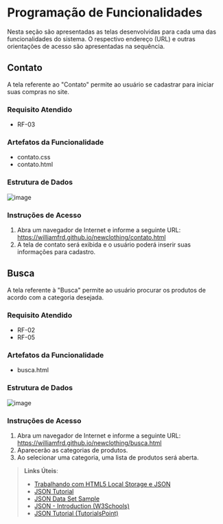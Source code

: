 # Programação de Funcionalidades

Nesta seção são apresentadas as telas desenvolvidas para cada uma das funcionalidades do sistema. O respectivo endereço (URL) e outras orientações de acesso são apresentadas na sequência.

## Contato

A tela referente ao "Contato" permite ao usuário se cadastrar para iniciar suas compras no site.

### Requisito Atendido
- RF-03

### Artefatos da Funcionalidade
- contato.css
- contato.html

### Estrutura de Dados
![image](https://user-images.githubusercontent.com/89881486/138779954-04d6ea9a-42c1-40ba-b260-eec9146d578d.png)

### Instruções de Acesso
1.	Abra um navegador de Internet e informe a seguinte URL: https://williamfrd.github.io/newclothing/contato.html 
2.	A tela de contato será exibida e o usuário poderá inserir suas informações para cadastro.


## Busca

A tela referente à "Busca" permite ao usuário procurar os produtos de acordo com a categoria desejada.

### Requisito Atendido
- RF-02
- RF-05

### Artefatos da Funcionalidade
- busca.html

### Estrutura de Dados
![image](https://user-images.githubusercontent.com/89881486/138781882-171b1029-0d06-485a-9833-e89299565f43.png)

### Instruções de Acesso
1.	Abra um navegador de Internet e informe a seguinte URL: https://williamfrd.github.io/newclothing/busca.html
2.	Aparecerão as categorias de produtos.
3.	Ao selecionar uma categoria, uma lista de produtos será aberta.

> **Links Úteis**:
>
> - [Trabalhando com HTML5 Local Storage e JSON](https://www.devmedia.com.br/trabalhando-com-html5-local-storage-e-json/29045)
> - [JSON Tutorial](https://www.w3resource.com/JSON)
> - [JSON Data Set Sample](https://opensource.adobe.com/Spry/samples/data_region/JSONDataSetSample.html)
> - [JSON - Introduction (W3Schools)](https://www.w3schools.com/js/js_json_intro.asp)
> - [JSON Tutorial (TutorialsPoint)](https://www.tutorialspoint.com/json/index.htm)

